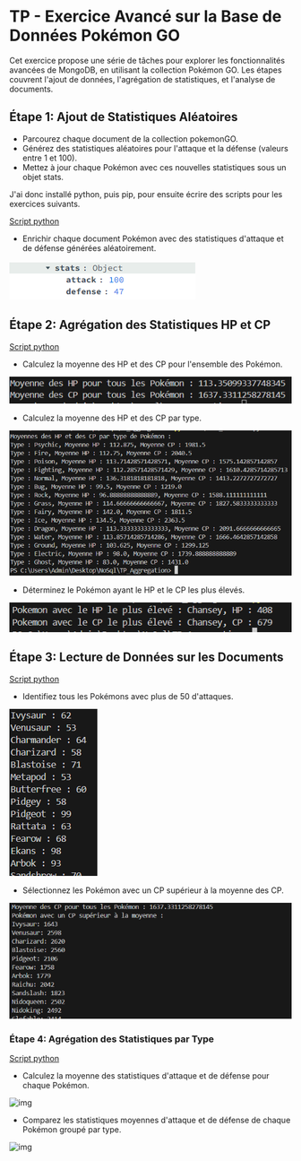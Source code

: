 # TP - Exercice Avancé sur la Base de Données Pokémon GO

Cet exercice propose une série de tâches pour explorer les fonctionnalités avancées de MongoDB, en utilisant la collection Pokémon GO. Les étapes couvrent l'ajout de données, l'agrégation de statistiques, et l'analyse de documents.

## Étape 1: Ajout de Statistiques Aléatoires

- Parcourez chaque document de la collection pokemonGO.
- Générez des statistiques aléatoires pour l'attaque et la défense (valeurs entre 1 et 100).
- Mettez à jour chaque Pokémon avec ces nouvelles statistiques sous un objet stats.

J'ai donc installé python, puis pip, pour ensuite écrire des scripts pour les exercices suivants.

[Script python](/TP_Aggregation//Etape_2.py)

- Enrichir chaque document Pokémon avec des statistiques d'attaque et de défense générées aléatoirement.

![img](/TP_Aggregation/images/1.png)

## Étape 2: Agrégation des Statistiques HP et CP

[Script python](/TP_Aggregation/Etape_2.py)

- Calculez la moyenne des HP et des CP pour l'ensemble des Pokémon.

![img](/TP_Aggregation/images/2.png)

- Calculez la moyenne des HP et des CP par type.

![img](/TP_Aggregation/images/3.png)

- Déterminez le Pokémon ayant le HP et le CP les plus élevés.

![img](/TP_Aggregation/images/4.png)

## Étape 3: Lecture de Données sur les Documents

[Script python](/TP_Aggregation/Etape_3.py)

- Identifiez tous les Pokémons avec plus de 50 d'attaques.

![img](/TP_Aggregation/images/5.png)

- Sélectionnez les Pokémon avec un CP supérieur à la moyenne des CP.

![img](/TP_Aggregation/images/6.png)

### Étape 4: Agrégation des Statistiques par Type


[Script python](/TP_Aggregation/Etape_4.py)

- Calculez la moyenne des statistiques d'attaque et de défense pour chaque Pokémon.

![img](/TP_Aggregation/images/7.png)

- Comparez les statistiques moyennes d'attaque et de défense de chaque Pokémon groupé par type.

![img](/TP_Aggregation/images/8.png)
